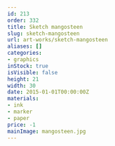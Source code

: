 ```yaml
---
id: 213
order: 332
title: Sketch mangosteen
slug: sketch-mangosteen
url: art-works/sketch-mangosteen
aliases: []
categories:
- graphics
inStock: true
isVisible: false
height: 21
width: 30
date: 2015-01-01T00:00:00Z
materials:
- ink
- marker
- paper
price: -1
mainImage: mangosteen.jpg
---
```


